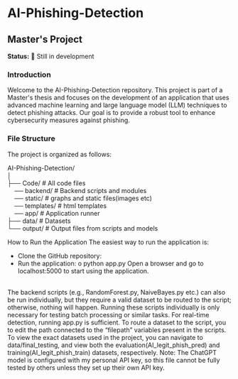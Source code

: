 # AI-Phishing-Detection
## Master's Project

**Status:** 🚧 Still in development

### Introduction
Welcome to the AI-Phishing-Detection repository. This project is part of a Master's thesis and focuses on the development of an application that uses advanced machine learning and large language model (LLM) techniques to detect phishing attacks. Our goal is to provide a robust tool to enhance cybersecurity measures against phishing.

### File Structure
The project is organized as follows:

AI-Phishing-Detection/<br>
│<br>
├── Code/ # All code files <br>
&nbsp;&nbsp;&nbsp;&nbsp;── backend/ # Backend scripts and modules<br>
&nbsp;&nbsp;&nbsp;&nbsp;── static/ # graphs and static files(images etc)<br>
&nbsp;&nbsp;&nbsp;&nbsp;── templates/ # html templates<br>
&nbsp;&nbsp;&nbsp;&nbsp;── app/ # Application runner<br>
├── data/ # Datasets <br>
└── output/ # Output files from scripts and models<br>


How to Run the Application
The easiest way to run the application is:
-	Clone the GitHub repository:
-	Run the application:
o	python app.py
Open a browser and go to localhost:5000 to start using the application.
<br>
The backend scripts (e.g., RandomForest.py, NaiveBayes.py etc.) can also be run individually, but they require a valid dataset to be routed to the script; otherwise, nothing will happen. Running these scripts individually is only necessary for testing batch processing or similar tasks. For real-time detection, running app.py is sufficient.
To route a dataset to the script, you to edit the path connected to the “filepath” variables present in the scripts.
To view the exact datasets used in the project, you can navigate to data/final_testing, and view both the evaluation(AI_legit_phish_pred) and training(AI_legit_phish_train) datasets, respectively.
Note: The ChatGPT model is configured with my personal API key, so this file cannot be fully tested by others unless they set up their own API key.


